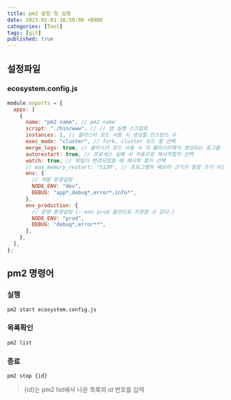 ```yaml
---
title: pm2 설정 및 실행
date: 2023-02-01 16:59:00 +0900
categories: [Tool]
tags: [git]
published: true
---
```


## 설정파일

### ecosystem.config.js

```javascript
module.exports = {
  apps: [
    {
      name: "pm2 name", // pm2 name
      script: "./bin/www", // // 앱 실행 스크립트
      instances: 1, // 클러스터 모드 사용 시 생성할 인스턴스 수
      exec_mode: "cluster", // fork, cluster 모드 중 선택
      merge_logs: true, // 클러스터 모드 사용 시 각 클러스터에서 생성되는 로그를 한 파일로 합쳐준다.
      autorestart: true, // 프로세스 실패 시 자동으로 재시작할지 선택
      watch: true, // 파일이 변경되었을 때 재시작 할지 선택
      // max_memory_restart: "512M", // 프로그램의 메모리 크기가 일정 크기 이상이 되면 재시작한다.
      env: {
        // 개발 환경설정
        NODE_ENV: "dev",
        DEBUG: "app*,debug*,error*,info*",
      },
      env_production: {
        // 운영 환경설정 (--env prod 옵션으로 지정할 수 있다.)
        NODE_ENV: "prod",
        DEBUG: "debug*,error**",
      },
    },
  ],
};
```

## pm2 명령어

### 실행

```shell
pm2 start ecosystem.config.js
```

### 목록확인

```shell
pm2 list
```

### 종료

```shell
pm2 stop {id}
```

> {id}는 pm2 list에서 나온 목록의 id 번호를 입력
